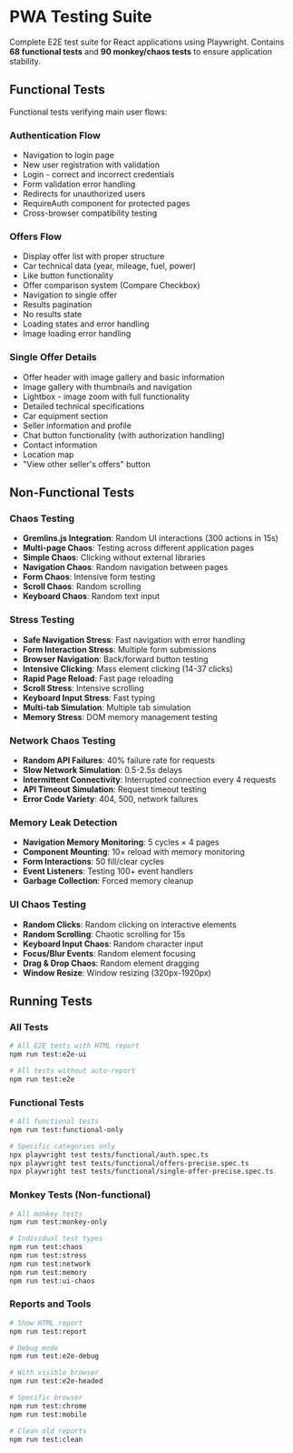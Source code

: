 # PWA Testing Suite

Complete E2E test suite for React applications using Playwright. Contains **68 functional tests** and **90 monkey/chaos tests** to ensure application stability.

## Functional Tests

Functional tests verifying main user flows:

### Authentication Flow
- Navigation to login page
- New user registration with validation
- Login - correct and incorrect credentials
- Form validation error handling
- Redirects for unauthorized users
- RequireAuth component for protected pages
- Cross-browser compatibility testing

### Offers Flow
- Display offer list with proper structure
- Car technical data (year, mileage, fuel, power)
- Like button functionality
- Offer comparison system (Compare Checkbox)
- Navigation to single offer
- Results pagination
- No results state
- Loading states and error handling
- Image loading error handling

### Single Offer Details
- Offer header with image gallery and basic information
- Image gallery with thumbnails and navigation
- Lightbox - image zoom with full functionality
- Detailed technical specifications
- Car equipment section
- Seller information and profile
- Chat button functionality (with authorization handling)
- Contact information
- Location map
- "View other seller's offers" button

## Non-Functional Tests

### Chaos Testing
- **Gremlins.js Integration**: Random UI interactions (300 actions in 15s)
- **Multi-page Chaos**: Testing across different application pages
- **Simple Chaos**: Clicking without external libraries
- **Navigation Chaos**: Random navigation between pages
- **Form Chaos**: Intensive form testing
- **Scroll Chaos**: Random scrolling
- **Keyboard Chaos**: Random text input

### Stress Testing
- **Safe Navigation Stress**: Fast navigation with error handling
- **Form Interaction Stress**: Multiple form submissions
- **Browser Navigation**: Back/forward button testing
- **Intensive Clicking**: Mass element clicking (14-37 clicks)
- **Rapid Page Reload**: Fast page reloading
- **Scroll Stress**: Intensive scrolling
- **Keyboard Input Stress**: Fast typing
- **Multi-tab Simulation**: Multiple tab simulation
- **Memory Stress**: DOM memory management testing

### Network Chaos Testing
- **Random API Failures**: 40% failure rate for requests
- **Slow Network Simulation**: 0.5-2.5s delays
- **Intermittent Connectivity**: Interrupted connection every 4 requests
- **API Timeout Simulation**: Request timeout testing
- **Error Code Variety**: 404, 500, network failures

### Memory Leak Detection
- **Navigation Memory Monitoring**: 5 cycles × 4 pages
- **Component Mounting**: 10× reload with memory monitoring
- **Form Interactions**: 50 fill/clear cycles
- **Event Listeners**: Testing 100+ event handlers
- **Garbage Collection**: Forced memory cleanup

### UI Chaos Testing
- **Random Clicks**: Random clicking on interactive elements
- **Random Scrolling**: Chaotic scrolling for 15s
- **Keyboard Input Chaos**: Random character input
- **Focus/Blur Events**: Random element focusing
- **Drag & Drop Chaos**: Random element dragging
- **Window Resize**: Window resizing (320px-1920px)

## Running Tests

### All Tests
```bash
# All E2E tests with HTML report
npm run test:e2e-ui

# All tests without auto-report
npm run test:e2e
```

### Functional Tests
```bash
# All functional tests
npm run test:functional-only

# Specific categories only
npx playwright test tests/functional/auth.spec.ts
npx playwright test tests/functional/offers-precise.spec.ts  
npx playwright test tests/functional/single-offer-precise.spec.ts
```

### Monkey Tests (Non-functional)
```bash
# All monkey tests
npm run test:monkey-only

# Individual test types
npm run test:chaos
npm run test:stress
npm run test:network
npm run test:memory
npm run test:ui-chaos
```

### Reports and Tools
```bash
# Show HTML report
npm run test:report

# Debug mode
npm run test:e2e-debug

# With visible browser
npm run test:e2e-headed

# Specific browser
npm run test:chrome
npm run test:mobile

# Clean old reports
npm run test:clean
```